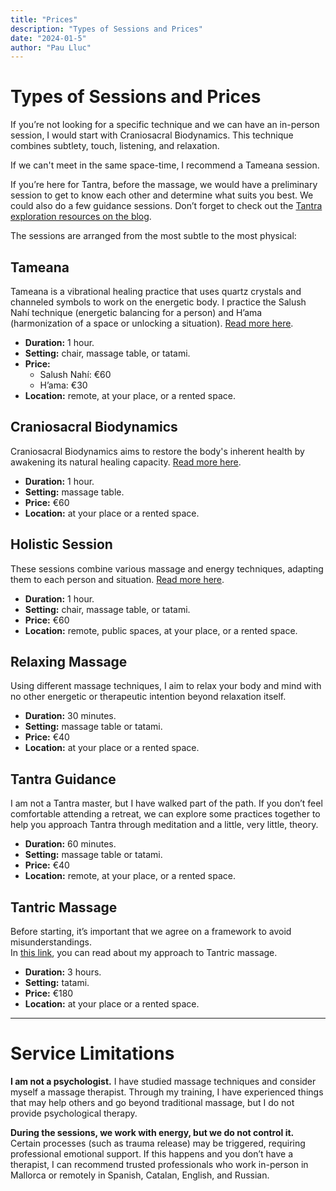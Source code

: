 ```yaml
---
title: "Prices"
description: "Types of Sessions and Prices"
date: "2024-01-5"
author: "Pau Lluc"
---
```

# Types of Sessions and Prices  

If you’re not looking for a specific technique and we can have an in-person session, I would start with Craniosacral Biodynamics. This technique combines subtlety, touch, listening, and relaxation.  

If we can't meet in the same space-time, I recommend a Tameana session.  

If you’re here for Tantra, before the massage, we would have a preliminary session to get to know each other and determine what suits you best. We could also do a few guidance sessions. Don’t forget to check out the [Tantra exploration resources on the blog](../../posts/2024/07/recursos_aprendizaje.md).  

The sessions are arranged from the most subtle to the most physical:  

## Tameana  

Tameana is a vibrational healing practice that uses quartz crystals and channeled symbols to work on the energetic body. I practice the Salush Nahí technique (energetic balancing for a person) and H’ama (harmonization of a space or unlocking a situation). [Read more here](tameana.md).  

- **Duration:** 1 hour.  
- **Setting:** chair, massage table, or tatami.  
- **Price:**  
    - Salush Nahí: €60  
    - H’ama: €30  
- **Location:** remote, at your place, or a rented space.  

## Craniosacral Biodynamics  

Craniosacral Biodynamics aims to restore the body's inherent health by awakening its natural healing capacity. [Read more here](biodinamica_craneosacral.md).  

- **Duration:** 1 hour.  
- **Setting:** massage table.  
- **Price:** €60  
- **Location:** at your place or a rented space.  

## Holistic Session  

These sessions combine various massage and energy techniques, adapting them to each person and situation. [Read more here](masaje_holistico.md).  

- **Duration:** 1 hour.  
- **Setting:** chair, massage table, or tatami.  
- **Price:** €60  
- **Location:** remote, public spaces, at your place, or a rented space.  

## Relaxing Massage  

Using different massage techniques, I aim to relax your body and mind with no other energetic or therapeutic intention beyond relaxation itself.  

- **Duration:** 30 minutes.  
- **Setting:** massage table or tatami.  
- **Price:** €40  
- **Location:** at your place or a rented space.  

## Tantra Guidance  

I am not a Tantra master, but I have walked part of the path. If you don’t feel comfortable attending a retreat, we can explore some practices together to help you approach Tantra through meditation and a little, very little, theory.  

- **Duration:** 60 minutes.  
- **Setting:** massage table or tatami.  
- **Price:** €40  
- **Location:** remote, at your place, or a rented space.  

## Tantric Massage  

Before starting, it’s important that we agree on a framework to avoid misunderstandings.  
In [this link](masaje_tantrico.md), you can read about my approach to Tantric massage.  

- **Duration:** 3 hours.  
- **Setting:** tatami.  
- **Price:** €180  
- **Location:** at your place or a rented space.  

---

# Service Limitations  

**I am not a psychologist.** I have studied massage techniques and consider myself a massage therapist. Through my training, I have experienced things that may help others and go beyond traditional massage, but I do not provide psychological therapy.  

**During the sessions, we work with energy, but we do not control it.** Certain processes (such as trauma release) may be triggered, requiring professional emotional support. If this happens and you don’t have a therapist, I can recommend trusted professionals who work in-person in Mallorca or remotely in Spanish, Catalan, English, and Russian.  
